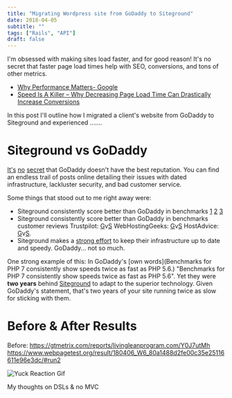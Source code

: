 ```yaml
---
title: "Migrating Wordpress site from GoDaddy to Siteground"
date: 2018-04-05
subtitle: ""
tags: ["Rails", "API"]
draft: false
---
```


<!--more-->

I'm obsessed with making sites load faster, and for good reason! It's no secret that faster page load times help with SEO, conversions, and tons of other metrics.

- [Why Performance Matters- Google](https://developers.google.com/web/fundamentals/performance/why-performance-matters/)
- [Speed Is A Killer – Why Decreasing Page Load Time Can Drastically Increase Conversions](https://blog.kissmetrics.com/speed-is-a-killer/)

In this post I'll outline how I migrated a client's website from GoDaddy to Siteground and experienced .......


# Siteground vs GoDaddy
[It's](https://www.forbes.com/sites/kellyclay/2012/09/10/5-reasons-you-should-leave-godaddy-and-how/) [no](https://www.reddit.com/r/sysadmin/comments/4txq5q/why_does_rsysadmin_hate_godaddy/) [secret](https://www.quora.com/Is-GoDaddy-a-good-choice-for-web-hosting) that GoDaddy doesn't have the best reputation. You can find an endless trail of posts online detailing their issues with dated infrastructure, lackluster security, and bad customer service.

Some things that stood out to me right away were:

- Siteground consistently score better than GoDaddy in benchmarks [1](http://www.onlinemediamasters.com/siteground-vs-godaddy-wordpress/) [2](https://inlinehostblogger.com/siteground-vs-godaddy) [3](https://www.wpsitecare.com/performance-of-7-top-wordpress-hosting-companies-compared/)
- Siteground consistently score better than GoDaddy in benchmarks customer reviews Trustpilot: [G](https://www.trustpilot.com/review/www.godaddy.com)v[S](https://www.trustpilot.com/review/www.siteground.com) WebHostingGeeks: [G](https://webhostinggeeks.com/providers/godaddy)v[S](https://webhostinggeeks.com/providers/siteground) HostAdvice: [G](https://hostadvice.com/hosting-company/godaddy-reviews/)v[S](https://hostadvice.com/hosting-company/siteground-reviews/).
- Siteground makes a [strong effort](https://www.siteground.com/speed) to keep their infrastructure up to date and speedy. GoDaddy... not so much.

One strong example of this:
In GoDaddy's [own words](Benchmarks for PHP 7 consistently show speeds twice as fast as PHP 5.6.) "Benchmarks for PHP 7 consistently show speeds twice as fast as PHP 5.6". Yet they were **two years** behind [Siteground](https://www.siteground.com/blog/php-7-with-opcache/) to adapt to the superior technology. Given GoDaddy's statement, that's two years of your site running twice as slow for sticking with them.

# Before & After Results
Before:
https://gtmetrix.com/reports/livingleanprogram.com/Y0J7utMh
https://www.webpagetest.org/result/180406_W6_80a1488d2fe00c35e25116611e96e3dc/#run2


<div class="caption">
<img src="https://media0.giphy.com/media/3o7TKxZzyBk4IlS7Is/giphy.gif" alt="Yuck Reaction Gif">
<p class="caption-text">My thoughts on DSLs & no MVC</p></div>
